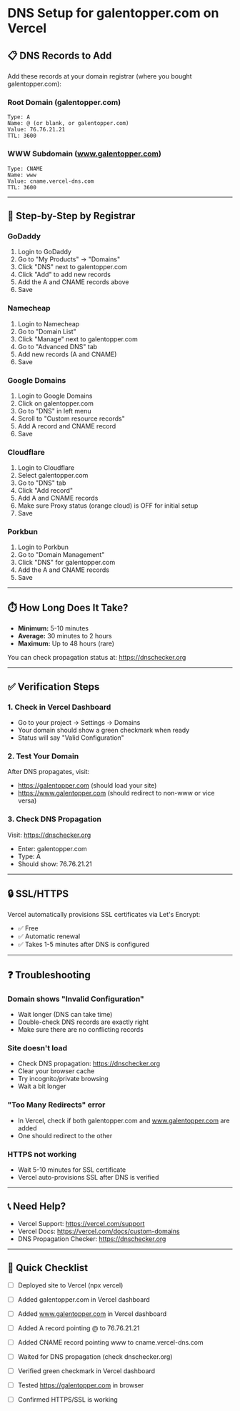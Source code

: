 # DNS Setup for galentopper.com on Vercel

## 📋 DNS Records to Add

Add these records at your domain registrar (where you bought galentopper.com):

### Root Domain (galentopper.com)
```
Type: A
Name: @ (or blank, or galentopper.com)
Value: 76.76.21.21
TTL: 3600
```

### WWW Subdomain (www.galentopper.com)
```
Type: CNAME
Name: www
Value: cname.vercel-dns.com
TTL: 3600
```

---

## 🔧 Step-by-Step by Registrar

### **GoDaddy**
1. Login to GoDaddy
2. Go to "My Products" → "Domains"
3. Click "DNS" next to galentopper.com
4. Click "Add" to add new records
5. Add the A and CNAME records above
6. Save

### **Namecheap**
1. Login to Namecheap
2. Go to "Domain List"
3. Click "Manage" next to galentopper.com
4. Go to "Advanced DNS" tab
5. Add new records (A and CNAME)
6. Save

### **Google Domains**
1. Login to Google Domains
2. Click on galentopper.com
3. Go to "DNS" in left menu
4. Scroll to "Custom resource records"
5. Add A record and CNAME record
6. Save

### **Cloudflare**
1. Login to Cloudflare
2. Select galentopper.com
3. Go to "DNS" tab
4. Click "Add record"
5. Add A and CNAME records
6. Make sure Proxy status (orange cloud) is OFF for initial setup
7. Save

### **Porkbun**
1. Login to Porkbun
2. Go to "Domain Management"
3. Click "DNS" for galentopper.com
4. Add the A and CNAME records
5. Save

---

## ⏱️ How Long Does It Take?

- **Minimum:** 5-10 minutes
- **Average:** 30 minutes to 2 hours
- **Maximum:** Up to 48 hours (rare)

You can check propagation status at: https://dnschecker.org

---

## ✅ Verification Steps

### 1. Check in Vercel Dashboard
- Go to your project → Settings → Domains
- Your domain should show a green checkmark when ready
- Status will say "Valid Configuration"

### 2. Test Your Domain
After DNS propagates, visit:
- https://galentopper.com (should load your site)
- https://www.galentopper.com (should redirect to non-www or vice versa)

### 3. Check DNS Propagation
Visit: https://dnschecker.org
- Enter: galentopper.com
- Type: A
- Should show: 76.76.21.21

---

## 🔒 SSL/HTTPS

Vercel automatically provisions SSL certificates via Let's Encrypt:
- ✅ Free
- ✅ Automatic renewal
- ✅ Takes 1-5 minutes after DNS is configured

---

## ❓ Troubleshooting

### Domain shows "Invalid Configuration"
- Wait longer (DNS can take time)
- Double-check DNS records are exactly right
- Make sure there are no conflicting records

### Site doesn't load
- Check DNS propagation: https://dnschecker.org
- Clear your browser cache
- Try incognito/private browsing
- Wait a bit longer

### "Too Many Redirects" error
- In Vercel, check if both galentopper.com and www.galentopper.com are added
- One should redirect to the other

### HTTPS not working
- Wait 5-10 minutes for SSL certificate
- Vercel auto-provisions SSL after DNS is verified

---

## 📞 Need Help?

- Vercel Support: https://vercel.com/support
- Vercel Docs: https://vercel.com/docs/custom-domains
- DNS Propagation Checker: https://dnschecker.org

---

## 🎯 Quick Checklist

- [ ] Deployed site to Vercel (npx vercel)
- [ ] Added galentopper.com in Vercel dashboard
- [ ] Added www.galentopper.com in Vercel dashboard  
- [ ] Added A record pointing @ to 76.76.21.21
- [ ] Added CNAME record pointing www to cname.vercel-dns.com
- [ ] Waited for DNS propagation (check dnschecker.org)
- [ ] Verified green checkmark in Vercel dashboard
- [ ] Tested https://galentopper.com in browser
- [ ] Confirmed HTTPS/SSL is working

